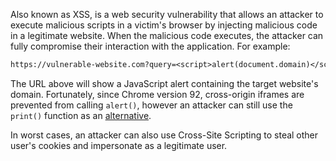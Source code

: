 Also known as XSS, is a web security vulnerability that allows an attacker to execute malicious scripts in a victim's browser by injecting malicious code in a legitimate website. When the malicious code executes, the attacker can fully compromise their interaction with the application. For example:
```txt
https://vulnerable-website.com?query=<script>alert(document.domain)</script>
```
The URL above will show a JavaScript alert containing the target website's domain. Fortunately, since Chrome version 92, cross-origin iframes are prevented from calling `alert()`, however an attacker can still use the `print()` function as an [alternative](https://portswigger.net/research/alert-is-dead-long-live-print).

In worst cases, an attacker can also use Cross-Site Scripting to steal other user's cookies and impersonate as a legitimate user.